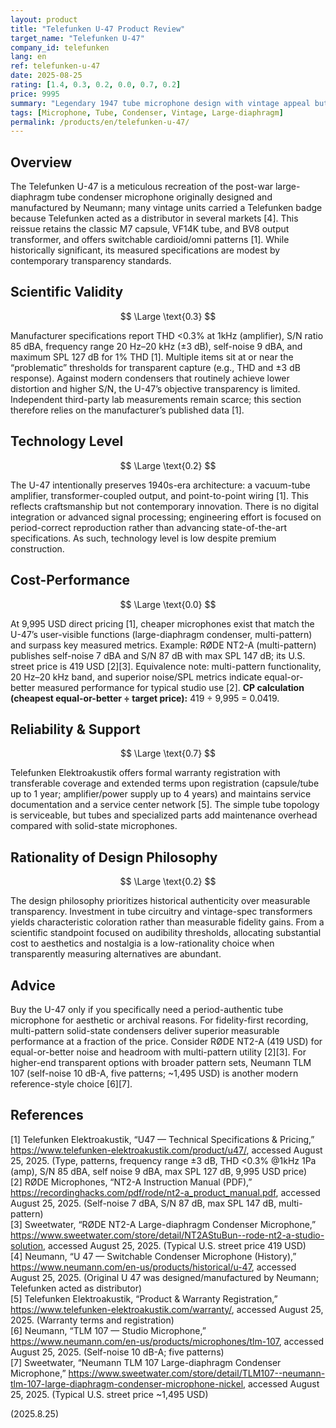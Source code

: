 ```yaml
---
layout: product
title: "Telefunken U-47 Product Review"
target_name: "Telefunken U-47"
company_id: telefunken
lang: en
ref: telefunken-u-47
date: 2025-08-25
rating: [1.4, 0.3, 0.2, 0.0, 0.7, 0.2]
price: 9995
summary: "Legendary 1947 tube microphone design with vintage appeal but problematic measured performance by modern standards"
tags: [Microphone, Tube, Condenser, Vintage, Large-diaphragm]
permalink: /products/en/telefunken-u-47/
---
```


## Overview

The Telefunken U-47 is a meticulous recreation of the post-war large-diaphragm tube condenser microphone originally designed and manufactured by Neumann; many vintage units carried a Telefunken badge because Telefunken acted as a distributor in several markets [4]. This reissue retains the classic M7 capsule, VF14K tube, and BV8 output transformer, and offers switchable cardioid/omni patterns [1]. While historically significant, its measured specifications are modest by contemporary transparency standards.

## Scientific Validity

$$ \Large \text{0.3} $$

Manufacturer specifications report THD <0.3% at 1kHz (amplifier), S/N ratio 85 dBA, frequency range 20 Hz–20 kHz (±3 dB), self-noise 9 dBA, and maximum SPL 127 dB for 1% THD [1]. Multiple items sit at or near the “problematic” thresholds for transparent capture (e.g., THD and ±3 dB response). Against modern condensers that routinely achieve lower distortion and higher S/N, the U-47’s objective transparency is limited. Independent third-party lab measurements remain scarce; this section therefore relies on the manufacturer’s published data [1].

## Technology Level

$$ \Large \text{0.2} $$

The U-47 intentionally preserves 1940s-era architecture: a vacuum-tube amplifier, transformer-coupled output, and point-to-point wiring [1]. This reflects craftsmanship but not contemporary innovation. There is no digital integration or advanced signal processing; engineering effort is focused on period-correct reproduction rather than advancing state-of-the-art specifications. As such, technology level is low despite premium construction.

## Cost-Performance

$$ \Large \text{0.0} $$

At 9,995 USD direct pricing [1], cheaper microphones exist that match the U-47’s user-visible functions (large-diaphragm condenser, multi-pattern) and surpass key measured metrics. Example: RØDE NT2-A (multi-pattern) publishes self-noise 7 dBA and S/N 87 dB with max SPL 147 dB; its U.S. street price is 419 USD [2][3]. Equivalence note: multi-pattern functionality, 20 Hz–20 kHz band, and superior noise/SPL metrics indicate equal-or-better measured performance for typical studio use [2]. **CP calculation (cheapest equal-or-better ÷ target price):** 419 ÷ 9,995 = 0.0419.

## Reliability & Support

$$ \Large \text{0.7} $$

Telefunken Elektroakustik offers formal warranty registration with transferable coverage and extended terms upon registration (capsule/tube up to 1 year; amplifier/power supply up to 4 years) and maintains service documentation and a service center network [5]. The simple tube topology is serviceable, but tubes and specialized parts add maintenance overhead compared with solid-state microphones.

## Rationality of Design Philosophy

$$ \Large \text{0.2} $$

The design philosophy prioritizes historical authenticity over measurable transparency. Investment in tube circuitry and vintage-spec transformers yields characteristic coloration rather than measurable fidelity gains. From a scientific standpoint focused on audibility thresholds, allocating substantial cost to aesthetics and nostalgia is a low-rationality choice when transparently measuring alternatives are abundant.

## Advice

Buy the U-47 only if you specifically need a period-authentic tube microphone for aesthetic or archival reasons. For fidelity-first recording, multi-pattern solid-state condensers deliver superior measurable performance at a fraction of the price. Consider RØDE NT2-A (419 USD) for equal-or-better noise and headroom with multi-pattern utility [2][3]. For higher-end transparent options with broader pattern sets, Neumann TLM 107 (self-noise 10 dB-A, five patterns; ~1,495 USD) is another modern reference-style choice [6][7].

## References

[1] Telefunken Elektroakustik, “U47 — Technical Specifications & Pricing,” https://www.telefunken-elektroakustik.com/product/u47/, accessed August 25, 2025. (Type, patterns, frequency range ±3 dB, THD <0.3% @1kHz 1Pa (amp), S/N 85 dBA, self noise 9 dBA, max SPL 127 dB, 9,995 USD price)  
[2] RØDE Microphones, “NT2-A Instruction Manual (PDF),” https://recordinghacks.com/pdf/rode/nt2-a_product_manual.pdf, accessed August 25, 2025. (Self-noise 7 dBA, S/N 87 dB, max SPL 147 dB, multi-pattern)  
[3] Sweetwater, “RØDE NT2-A Large-diaphragm Condenser Microphone,” https://www.sweetwater.com/store/detail/NT2AStuBun--rode-nt2-a-studio-solution, accessed August 25, 2025. (Typical U.S. street price 419 USD)  
[4] Neumann, “U 47 — Switchable Condenser Microphone (History),” https://www.neumann.com/en-us/products/historical/u-47, accessed August 25, 2025. (Original U 47 was designed/manufactured by Neumann; Telefunken acted as distributor)  
[5] Telefunken Elektroakustik, “Product & Warranty Registration,” https://www.telefunken-elektroakustik.com/warranty/, accessed August 25, 2025. (Warranty terms and registration)  
[6] Neumann, “TLM 107 — Studio Microphone,” https://www.neumann.com/en-us/products/microphones/tlm-107, accessed August 25, 2025. (Self-noise 10 dB-A; five patterns)  
[7] Sweetwater, “Neumann TLM 107 Large-diaphragm Condenser Microphone,” https://www.sweetwater.com/store/detail/TLM107--neumann-tlm-107-large-diaphragm-condenser-microphone-nickel, accessed August 25, 2025. (Typical U.S. street price ~1,495 USD)

(2025.8.25)

